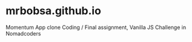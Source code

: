 # mrbobsa.github.io
Momentum App clone Coding / Final assignment, Vanilla JS Challenge in Nomadcoders

